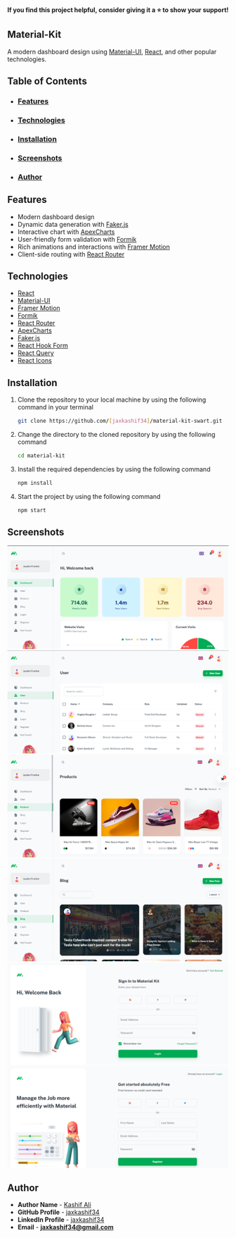**If you find this project helpful, consider giving it a ⭐️ to show your support!**
## Material-Kit

A modern dashboard design using [Material-UI](https://mui.com/material-ui/getting-started/overview/), [React](https://reactjs.org/), and other popular technologies.

## Table of Contents

- ###  <u>[Features](#Features)</u>

- ###  <u>[Technologies](#Technologies)</u>

- ###  <u>[Installation](#Installation)</u>

- ###  <u>[Screenshots](#Screenshots)</u>

- ###  <u>[Author](#Author)</u>

## <a id="Features">Features</a><br>

-   Modern dashboard design
-   Dynamic data generation with [Faker.js](https://fakerjs.dev/)
-   Interactive chart with [ApexCharts](https://apexcharts.com/)
-   User-friendly form validation with [Formik](https://formik.org/)
-   Rich animations and interactions with [Framer Motion](https://www.framer.com/motion/)
-   Client-side routing with [React Router](https://reactrouter.com/)


## <a id="Technologies">Technologies</a><br>

-   [React](https://reactjs.org/)
-   [Material-UI](https://mui.com/material-ui/getting-started/overview/)
-   [Framer Motion](https://www.framer.com/motion/)
-   [Formik](https://formik.org/)
-   [React Router](https://reactrouter.com/)
-   [ApexCharts](https://apexcharts.com/)
-   [Faker.js](https://fakerjs.dev/)
-   [React Hook Form](https://react-hook-form.com/)
-   [React Query](https://react-query.tanstack.com/)
-   [React Icons](https://react-icons.github.io/react-icons/)


## <a id="Installation">Installation</a><br>

1.  Clone the repository to your local machine by using the following command in your terminal

    ```sh
    git clone https://github.com/[jaxkashif34]/material-kit-swart.git
    ```
2.  Change the directory to the cloned repository by using the following command

    ```sh
    cd material-kit
    ```

3.  Install the required dependencies by using the following command

    ```sh
    npm install
    ```

4.  Start the project by using the following command

    ```sh
    npm start
    ```


## <a id="Screenshots">Screenshots</a><br>

![Dashboard](./home.png "Dashboard Page")
![Dashboard](./user.png "User Page")
![Dashboard](./product.png "Product Page")
![Dashboard](./blog.png "Blog Page")
![Dashboard](./login.png "LogIn Page")
![Dashboard](./register.png "Register Page")
    

## <a id="Author">Author</a><br>

-   **Author Name** - [Kashif Ali]()
-   **GitHub Profile** - [jaxkashif34](https://github.com/jaxkashif34)
-   **LinkedIn Profile** - [jaxkashif34](https://www.linkedin.com/in/jaxkashif34/)
-   **Email** - **jaxkashif34@gmail.com**
